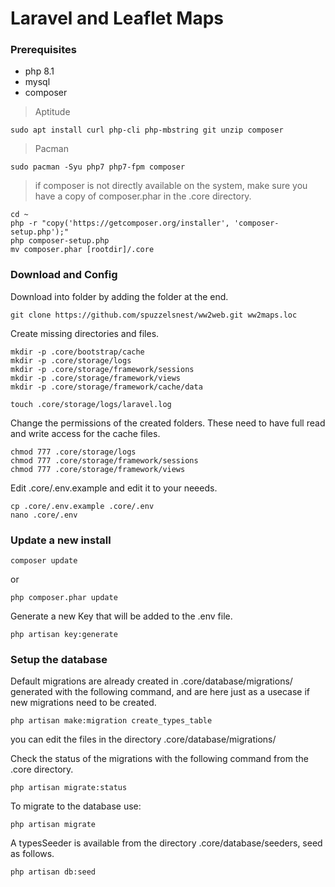 # Laravel and Leaflet Maps

### Prerequisites

- php 8.1
- mysql
- composer

> Aptitude
``` 
sudo apt install curl php-cli php-mbstring git unzip composer
```

> Pacman
```
sudo pacman -Syu php7 php7-fpm composer
```

> if composer is not directly available on the system, make sure you have a copy of composer.phar in the .core directory.
```
cd ~
php -r "copy('https://getcomposer.org/installer', 'composer-setup.php');"
php composer-setup.php
mv composer.phar [rootdir]/.core
```


### Download and Config

Download into folder by adding the folder at the end.
```
git clone https://github.com/spuzzelsnest/ww2web.git ww2maps.loc 
```

Create missing directories and files.
```
mkdir -p .core/bootstrap/cache 
mkdir -p .core/storage/logs
mkdir -p .core/storage/framework/sessions
mkdir -p .core/storage/framework/views
mkdir -p .core/storage/framework/cache/data

touch .core/storage/logs/laravel.log
```

Change the permissions of the created folders. These need to have full read and write access for the cache files.
```
chmod 777 .core/storage/logs
chmod 777 .core/storage/framework/sessions
chmod 777 .core/storage/framework/views
```


Edit .core/.env.example and edit it to your neeeds.
```
cp .core/.env.example .core/.env
nano .core/.env
```


### Update a new install

```
composer update

```
or
```
php composer.phar update
```


Generate a new Key that will be added to the .env file.
```
php artisan key:generate
```

### Setup the database

Default migrations are already created in .core/database/migrations/ generated with the following command, and are here just as a usecase if new migrations need to be created.
```
php artisan make:migration create_types_table
```
you can edit the files in the directory .core/database/migrations/

Check the status of the migrations with the following command from the .core directory.
```
php artisan migrate:status
```

To migrate to the database use:
```
php artisan migrate
```

A typesSeeder is available from the directory .core/database/seeders, seed as follows.
```
php artisan db:seed
```
